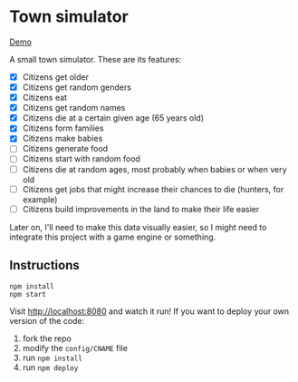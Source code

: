 # Town simulator

[Demo](http://townsimulator.surge.sh)

A small town simulator. These are its features:

* [x] Citizens get older
* [x] Citizens get random genders
* [x] Citizens eat
* [x] Citizens get random names
* [x] Citizens die at a certain given age (65 years old)
* [x] Citizens form families
* [x] Citizens make babies
* [ ] Citizens generate food
* [ ] Citizens start with random food
* [ ] Citizens die at random ages, most probably when babies or when very old
* [ ] Citizens get jobs that might increase their chances to die (hunters, for example)
* [ ] Citizens build improvements in the land to make their life easier

Later on, I'll need to make this data visually easier, so I might need to
integrate this project with a game engine or something.

## Instructions

```
npm install
npm start
```

Visit [http://localhost:8080](http://localhost:8080) and watch it run! If you
want to deploy your own version of the code:

1. fork the repo
1. modify the `config/CNAME` file
1. run `npm install`
1. run `npm deploy`
